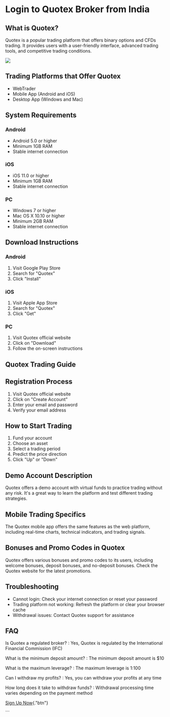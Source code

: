 # Login to Quotex Broker from India

## What is Quotex?

Quotex is a popular trading platform that offers binary options and CFDs
trading. It provides users with a user-friendly interface, advanced
trading tools, and competitive trading conditions.

[![](https://static.quotex.io/files/12_en/300_250.jpg)](https://traff.sbs/brokerqxlid)

## Trading Platforms that Offer Quotex

-   WebTrader
-   Mobile App (Android and iOS)
-   Desktop App (Windows and Mac)

## System Requirements

### Android

-   Android 5.0 or higher
-   Minimum 1GB RAM
-   Stable internet connection

### iOS

-   iOS 11.0 or higher
-   Minimum 1GB RAM
-   Stable internet connection

### PC

-   Windows 7 or higher
-   Mac OS X 10.10 or higher
-   Minimum 2GB RAM
-   Stable internet connection

## Download Instructions

### Android

1.  Visit Google Play Store
2.  Search for "Quotex"
3.  Click "Install"

### iOS

1.  Visit Apple App Store
2.  Search for "Quotex"
3.  Click "Get"

### PC

1.  Visit Quotex official website
2.  Click on "Download"
3.  Follow the on-screen instructions

## Quotex Trading Guide

## Registration Process

1.  Visit Quotex official website
2.  Click on "Create Account"
3.  Enter your email and password
4.  Verify your email address

## How to Start Trading

1.  Fund your account
2.  Choose an asset
3.  Select a trading period
4.  Predict the price direction
5.  Click "Up" or "Down"

## Demo Account Description

Quotex offers a demo account with virtual funds to practice trading
without any risk. It\'s a great way to learn the platform and test
different trading strategies.

## Mobile Trading Specifics

The Quotex mobile app offers the same features as the web platform,
including real-time charts, technical indicators, and trading signals.

## Bonuses and Promo Codes in Quotex

Quotex offers various bonuses and promo codes to its users, including
welcome bonuses, deposit bonuses, and no-deposit bonuses. Check the
Quotex website for the latest promotions.

## Troubleshooting

-   Cannot login: Check your internet connection or reset your password
-   Trading platform not working: Refresh the platform or clear your
    browser cache
-   Withdrawal issues: Contact Quotex support for assistance

## FAQ

Is Quotex a regulated broker?
:   Yes, Quotex is regulated by the International Financial Commission
    (IFC)

What is the minimum deposit amount?
:   The minimum deposit amount is \$10

What is the maximum leverage?
:   The maximum leverage is 1:100

Can I withdraw my profits?
:   Yes, you can withdraw your profits at any time

How long does it take to withdraw funds?
:   Withdrawal processing time varies depending on the payment method

[Sign Up Now](\%22https://traff.sbs/brokerqxsignup\%22){."btn"}

\`\`\`

